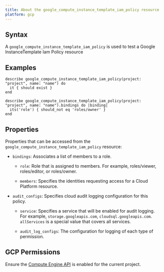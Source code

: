 ```yaml
---
title: About the google_compute_instance_template_iam_policy resource
platform: gcp
---
```


## Syntax
A `google_compute_instance_template_iam_policy` is used to test a Google InstanceTemplate Iam Policy resource

## Examples
```
describe google_compute_instance_template_iam_policy(project: "project", name: "name") do
  it { should exist }
end

describe google_compute_instance_template_iam_policy(project: "project", name: "name").bindings do |binding|
  its('role') { should_not eq 'roles/owner' }
end
```

## Properties
Properties that can be accessed from the `google_compute_instance_template_iam_policy` resource:

  * `bindings`: Associates a list of members to a role.

    * `role`: Role that is assigned to members. For example, roles/viewer, roles/editor, or roles/owner.

    * `members`: Specifies the identities requesting access for a Cloud Platform resource.

  * `audit_configs`: Specifies cloud audit logging configuration for this policy.

    * `service`: Specifies a service that will be enabled for audit logging. For example, `storage.googleapis.com`, `cloudsql.googleapis.com`. `allServices`  is a special value that covers all services.

    * `audit_log_configs`: The configuration for logging of each type of permission.



## GCP Permissions

Ensure the [Compute Engine API](https://console.cloud.google.com/apis/library/compute.googleapis.com/) is enabled for the current project.
